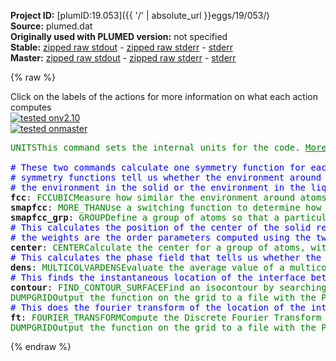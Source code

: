 **Project ID:** [plumID:19.053]({{ '/' | absolute_url }}eggs/19/053/)  
**Source:** plumed.dat  
**Originally used with PLUMED version:** not specified  
**Stable:** [zipped raw stdout](plumed.dat.plumed.stdout.txt.zip) - [zipped raw stderr](plumed.dat.plumed.stderr.txt.zip) - [stderr](plumed.dat.plumed.stderr)  
**Master:** [zipped raw stdout](plumed.dat.plumed_master.stdout.txt.zip) - [zipped raw stderr](plumed.dat.plumed_master.stderr.txt.zip) - [stderr](plumed.dat.plumed_master.stderr)  

{% raw %}
<div class="plumedpreheader">
<div class="headerInfo" id="value_details_data/plumed.dat"> Click on the labels of the actions for more information on what each action computes </div>
<div class="containerBadge">
<div class="headerBadge"><a href="plumed.dat.plumed.stderr"><img src="https://img.shields.io/badge/v2.10-passing-green.svg" alt="tested onv2.10" /></a></div>
<div class="headerBadge"><a href="plumed.dat.plumed_master.stderr"><img src="https://img.shields.io/badge/master-passing-green.svg" alt="tested onmaster" /></a></div>
</div>
</div>
<pre class="plumedlisting">
<span class="plumedtooltip" style="color:green">UNITS<span class="right">This command sets the internal units for the code. <a href="https://www.plumed.org/doc-master/user-doc/html/UNITS" style="color:green">More details</a><i></i></span></span> <span class="plumedtooltip">NATURAL<span class="right"> use natural units<i></i></span></span>
<br/><span style="color:blue" class="comment"># These two commands calculate one symmetry function for each atom.  These </span>
<span style="color:blue" class="comment"># symmetry functions tell us whether the environment around each atom resembles </span>
<span style="color:blue" class="comment"># the environment in the solid or the environment in the liquid.</span>
<span style="display:none;" id="data/plumed.dat">The UNITS action with label <b></b> calculates something</span><b name="data/plumed.datfcc" onclick='showPath("data/plumed.dat","data/plumed.datfcc","data/plumed.datfcc","brown")'>fcc</b>: <span class="plumedtooltip" style="color:green">FCCUBIC<span class="right">Measure how similar the environment around atoms is to that found in a FCC structure. <a href="https://www.plumed.org/doc-master/user-doc/html/FCCUBIC" style="color:green">More details</a><i></i></span></span> <span class="plumedtooltip">SPECIES<span class="right">the list of atoms for which the symmetry function is being calculated and the atoms that can be in the environments<i></i></span></span>=1-20736 <span class="plumedtooltip">SWITCH<span class="right">the switching function that it used in the construction of the contact matrix. Options for this keyword are explained in the documentation for <a href="https://www.plumed.org/doc-master/user-doc/html/LESS_THAN">LESS_THAN</a>.<i></i></span></span>={CUBIC D_0=1.2 D_MAX=1.5} <span class="plumedtooltip">ALPHA<span class="right"> The alpha parameter of the angular function that is used for FCCUBIC<i></i></span></span>=27 
<span style="display:none;" id="data/plumed.datfcc">The FCCUBIC action with label <b>fcc</b> calculates the following quantities:<table  align="center" frame="void" width="95%" cellpadding="5%"><tr><td width="5%"><b> Quantity </b>  </td><td><b> Description </b> </td></tr><tr><td width="5%">fcc.value</td><td>the symmetry function for each of the specified atoms</td></tr></table></span><b name="data/plumed.datsmapfcc" onclick='showPath("data/plumed.dat","data/plumed.datsmapfcc","data/plumed.datsmapfcc","brown")'>smapfcc</b>: <span class="plumedtooltip" style="color:green">MORE_THAN<span class="right">Use a switching function to determine how many of the input variables are more than a certain cutoff. <a href="https://www.plumed.org/doc-master/user-doc/html/MORE_THAN" style="color:green">More details</a><i></i></span></span> <span class="plumedtooltip">ARG<span class="right">the values input to this function<i></i></span></span>=<b name="data/plumed.datfcc">fcc</b> <span class="plumedtooltip">SWITCH<span class="right">This keyword is used if you want to employ an alternative to the continuous swiching function defined above<i></i></span></span>={SMAP R_0=0.5 A=8 B=8} 
<span style="display:none;" id="data/plumed.datsmapfcc">The MORE_THAN action with label <b>smapfcc</b> calculates the following quantities:<table  align="center" frame="void" width="95%" cellpadding="5%"><tr><td width="5%"><b> Quantity </b>  </td><td><b> Description </b> </td></tr><tr><td width="5%">smapfcc.value</td><td>a function that is one if the if the input is more than a threshold</td></tr></table></span><b name="data/plumed.datsmapfcc_grp" onclick='showPath("data/plumed.dat","data/plumed.datsmapfcc_grp","data/plumed.datsmapfcc_grp","brown")'>smapfcc_grp</b>: <span class="plumedtooltip" style="color:green">GROUP<span class="right">Define a group of atoms so that a particular list of atoms can be referenced with a single label in definitions of CVs or virtual atoms. <a href="https://www.plumed.org/doc-master/user-doc/html/GROUP" style="color:green">More details</a><i></i></span></span> <span class="plumedtooltip">ATOMS<span class="right">the numerical indexes for the set of atoms in the group<i></i></span></span>=1-20736
<span style="color:blue" class="comment"># This calculates the position of the center of the solid region of the simulation box.  What we are computing here a weighted average position </span>
<span style="color:blue" class="comment"># the weights are the order parameters computed using the two commands above.</span>
<span style="display:none;" id="data/plumed.datsmapfcc_grp">The GROUP action with label <b>smapfcc_grp</b> calculates something</span><b name="data/plumed.datcenter" onclick='showPath("data/plumed.dat","data/plumed.datcenter","data/plumed.datcenter","brown")'>center</b>: <span class="plumedtooltip" style="color:green">CENTER<span class="right">Calculate the center for a group of atoms, with arbitrary weights. <a href="https://www.plumed.org/doc-master/user-doc/html/CENTER" style="color:green">More details</a><i></i></span></span> <span class="plumedtooltip">PHASES<span class="right"> use trigonometric phases when computing position of center<i></i></span></span> <span class="plumedtooltip">ATOMS<span class="right">the group of atoms that appear in the definition of this center<i></i></span></span>=<b name="data/plumed.datfcc">fcc</b> <span class="plumedtooltip">WEIGHTS<span class="right">what weights should be used when calculating the center<i></i></span></span>=<b name="data/plumed.datsmapfcc">smapfcc</b>
<span style="color:blue" class="comment"># This calculates the phase field that tells us whether the structure in each part of the simulation box is solid-like or liquid like.</span>
<span style="display:none;" id="data/plumed.datcenter">The CENTER action with label <b>center</b> calculates the following quantities:<table  align="center" frame="void" width="95%" cellpadding="5%"><tr><td width="5%"><b> Quantity </b>  </td><td><b> Description </b> </td></tr><tr><td width="5%">center.value</td><td>the position of the center of mass</td></tr></table></span><b name="data/plumed.datdens" onclick='showPath("data/plumed.dat","data/plumed.datdens","data/plumed.datdens","brown")'>dens</b>: <span class="plumedtooltip" style="color:green">MULTICOLVARDENS<span class="right">Evaluate the average value of a multicolvar on a grid. <a href="https://www.plumed.org/doc-master/user-doc/html/MULTICOLVARDENS" style="color:green">More details</a><i></i></span></span> <span class="plumedtooltip">DATA<span class="right">the multicolvar which you would like to calculate the density profile for<i></i></span></span>=<b name="data/plumed.datsmapfcc">smapfcc</b> <span class="plumedtooltip">ORIGIN<span class="right">we will use the position of this atom as the origin<i></i></span></span>=<b name="data/plumed.datcenter">center</b> <span class="plumedtooltip">DIR<span class="right">the direction in which to calculate the density profile<i></i></span></span>=xyz <span class="plumedtooltip">NBINS<span class="right">the number of bins to use in each direction (alternative to GRID_NBIN)<i></i></span></span>=50,80,80 <span class="plumedtooltip">BANDWIDTH<span class="right">the bandwidths for kernel density esimtation<i></i></span></span>=1.0,1.0,1.0 <span class="plumedtooltip">GRID_MIN<span class="right">the lower bounds for the grid (default boxlengths)<i></i></span></span>=0.0,auto,auto <span class="plumedtooltip">GRID_MAX<span class="right">the upper bounds for the grid (default boxlengths)<i></i></span></span>=20.0,auto,auto <span class="plumedtooltip">STRIDE<span class="right"> the frequency with which to accumulate the densities<i></i></span></span>=1 <span class="plumedtooltip">CLEAR<span class="right"> the frequency with which to clear the density<i></i></span></span>=1
<span style="color:blue" class="comment"># This finds the instantaneous location of the interface between the solid and liquid phases</span>
<span style="display:none;" id="data/plumed.datdens">The MULTICOLVARDENS action with label <b>dens</b> calculates the following quantities:<table  align="center" frame="void" width="95%" cellpadding="5%"><tr><td width="5%"><b> Quantity </b>  </td><td><b> Description </b> </td></tr><tr><td width="5%">dens.value</td><td>the average value of the order parameters at each point on the grid</td></tr></table></span><b name="data/plumed.datcontour" onclick='showPath("data/plumed.dat","data/plumed.datcontour","data/plumed.datcontour","brown")'>contour</b>: <span class="plumedtooltip" style="color:green">FIND_CONTOUR_SURFACE<span class="right">Find an isocontour by searching along either the x, y or z direction. <a href="https://www.plumed.org/doc-master/user-doc/html/FIND_CONTOUR_SURFACE" style="color:green">More details</a><i></i></span></span> <span class="plumedtooltip">ARG<span class="right">the labels of the grid in which the contour will be found<i></i></span></span>=<b name="data/plumed.datdens">dens</b> <span class="plumedtooltip">CONTOUR<span class="right">the value we would like to draw the contour at in the space<i></i></span></span>=0.5 <span class="plumedtooltip">SEARCHDIR<span class="right">In which directions do you wish to search for the contour<i></i></span></span>=dens_dist.x 
<span style="display:none;" id="data/plumed.datcontour">The FIND_CONTOUR_SURFACE action with label <b>contour</b> calculates the following quantities:<table  align="center" frame="void" width="95%" cellpadding="5%"><tr><td width="5%"><b> Quantity </b>  </td><td><b> Description </b> </td></tr><tr><td width="5%">contour.value</td><td>a grid containing the location of the points in the Willard-Chandler surface along the chosen direction</td></tr></table></span><span class="plumedtooltip" style="color:green">DUMPGRID<span class="right">Output the function on the grid to a file with the PLUMED grid format. <a href="https://www.plumed.org/doc-master/user-doc/html/DUMPGRID" style="color:green">More details</a><i></i></span></span> <span class="plumedtooltip">ARG<span class="right">the label for the grid that you would like to output<i></i></span></span>=<b name="data/plumed.datcontour">contour</b> <span class="plumedtooltip">FILE<span class="right"> the file on which to write the grid<i></i></span></span>=<b name="data/plumed.datcontour">contour.dat</b>
<span style="color:blue" class="comment"># This does the fourier transform of the location of the interface.  We can extract the interfacial stiffness from the average of this fourier transform</span>
<b name="data/plumed.datft" onclick='showPath("data/plumed.dat","data/plumed.datft","data/plumed.datft","brown")'>ft</b>: <span class="plumedtooltip" style="color:green">FOURIER_TRANSFORM<span class="right">Compute the Discrete Fourier Transform (DFT) by means of FFTW of data stored on a 2D grid. <a href="https://www.plumed.org/doc-master/user-doc/html/FOURIER_TRANSFORM" style="color:green">More details</a><i></i></span></span> <span class="plumedtooltip">ARG<span class="right">the label of the grid that you want to fourer transform<i></i></span></span>=<b name="data/plumed.datcontour">contour</b> <span class="plumedtooltip">FT_TYPE<span class="right">choose what kind of data you want as output on the grid<i></i></span></span>=norm <span class="plumedtooltip">FOURIER_PARAMETERS<span class="right"> what kind of normalization is applied to the output and if the Fourier transform in FORWARD or BACKWARD<i></i></span></span>=-1,1
<span style="display:none;" id="data/plumed.datft">The FOURIER_TRANSFORM action with label <b>ft</b> calculates the following quantities:<table  align="center" frame="void" width="95%" cellpadding="5%"><tr><td width="5%"><b> Quantity </b>  </td><td><b> Description </b> </td></tr><tr><td width="5%">ft.real</td><td>the real part of the function</td></tr><tr><td width="5%">ft.imag</td><td>the imaginary part of the function</td></tr><tr><td width="5%">ft.value</td><td>the fourier transform of the input grid</td></tr></table></span><span class="plumedtooltip" style="color:green">DUMPGRID<span class="right">Output the function on the grid to a file with the PLUMED grid format. <a href="https://www.plumed.org/doc-master/user-doc/html/DUMPGRID" style="color:green">More details</a><i></i></span></span> <span class="plumedtooltip">ARG<span class="right">the label for the grid that you would like to output<i></i></span></span>=<b name="data/plumed.datft">ft</b> <span class="plumedtooltip">FILE<span class="right"> the file on which to write the grid<i></i></span></span>=fourier.dat <span class="plumedtooltip">STRIDE<span class="right"> the frequency with which the grid should be output to the file<i></i></span></span>=10
</pre>
{% endraw %}
